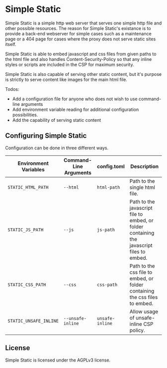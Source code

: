 # Simple Static

Simple Static is a simple http web server that serves one simple http file and other possible resources.
The reason for Simple Static's existance is to provide a back-end webserver for simple cases such as a maintenance
page or a 404 page for cases where the proxy does not serve static sites itself.

Simple Static is able to embed javascript and css files from given paths to the html file and also handles 
Content-Security-Policy so that any inline styles or scripts are included in the CSP for maximum security.

Simple Static is also capable of serving other static content, but it's purpose is strictly to serve content
like images for the main html file.

Todos:
- Add a configuration file for anyone who does not wish to use command-line arguments
- Add environment variable reading for additional configuration possibilities.
- Add the capability of serving static content

## Configuring Simple Static

Configuration can be done in three different ways. 

| Environment Variables  | Command-Line Arguments  | config.toml     | Description
|------------------------|-------------------------|-----------------|------------------------------
| `STATIC_HTML_PATH`     | `--html`                | `html-path`     | Path to the single html file.
| `STATIC_JS_PATH`       | `--js`                  | `js-path`       | Path to the javascript file to embed, or folder containing the javascript files to embed.
| `STATIC_CSS_PATH`      | `--css`                 | `css-path`      | Path to the css file to embed, or folder containing the css files to embed.
| `STATIC_UNSAFE_INLINE` | `--unsafe-inline`       | `unsafe-inline` | Allow usage of unsafe-inline CSP policy.
## License

Simple Static is licensed under the AGPLv3 license.